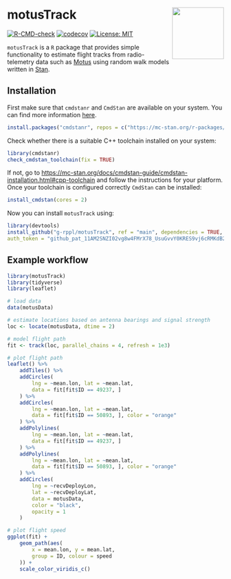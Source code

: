 # motusTrack <img src="https://raw.githubusercontent.com/stan-dev/logos/master/logo_tm.png" align="right" width="120" />

[![R-CMD-check](https://github.com/g-rppl/motusTrack/workflows/R-CMD-check/badge.svg)](https://github.com/g-rppl/motusTrack/actions)
[![codecov](https://codecov.io/gh/g-rppl/motusTrack/branch/main/graph/badge.svg)](https://app.codecov.io/gh/g-rppl/motusTrack)
[![License: MIT](https://img.shields.io/badge/License-MIT-green.svg)](https://github.com/g-rppl/motusTrack/blob/main/LICENSE)

`motusTrack` is a `R` package that provides simple functionality to estimate flight tracks from radio-telemetry data such as [Motus](https://motus.org/) using random walk models written in [Stan](https://mc-stan.org/).

## Installation

First make sure that `cmdstanr` and `CmdStan` are available on your system. You can find more information [here](https://mc-stan.org/cmdstanr/articles/cmdstanr.html).

```r
install.packages("cmdstanr", repos = c("https://mc-stan.org/r-packages/", getOption("repos")))
```

Check whether there is a suitable C++ toolchain installed on your system:

```r
library(cmdstanr)
check_cmdstan_toolchain(fix = TRUE)
```

If not, go to <https://mc-stan.org/docs/cmdstan-guide/cmdstan-installation.html#cpp-toolchain> and follow the instructions for your platform. Once your toolchain is configured correctly `CmdStan` can be installed:

```r
install_cmdstan(cores = 2)
```

Now you can install `motusTrack` using:

```r
library(devtools)
install_github("g-rppl/motusTrack", ref = "main", dependencies = TRUE,
auth_token = "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")
```

## Example workflow
    
```r
library(motusTrack)
library(tidyverse)
library(leaflet)

# load data
data(motusData)

# estimate locations based on antenna bearings and signal strength
loc <- locate(motusData, dtime = 2)

# model flight path
fit <- track(loc, parallel_chains = 4, refresh = 1e3)

# plot flight path
leaflet() %>%
    addTiles() %>%
    addCircles(
        lng = ~mean.lon, lat = ~mean.lat,
        data = fit[fit$ID == 49237, ]
    ) %>%
    addCircles(
        lng = ~mean.lon, lat = ~mean.lat,
        data = fit[fit$ID == 50893, ], color = "orange"
    ) %>%
    addPolylines(
        lng = ~mean.lon, lat = ~mean.lat,
        data = fit[fit$ID == 49237, ]
    ) %>%
    addPolylines(
        lng = ~mean.lon, lat = ~mean.lat,
        data = fit[fit$ID == 50893, ], color = "orange"
    ) %>%
    addCircles(
        lng = ~recvDeployLon,
        lat = ~recvDeployLat,
        data = motusData,
        color = "black",
        opacity = 1
    )

# plot flight speed
ggplot(fit) +
    geom_path(aes(
        x = mean.lon, y = mean.lat,
        group = ID, colour = speed
    )) +
    scale_color_viridis_c()
```